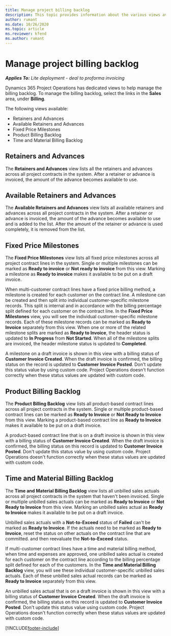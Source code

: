 ```yaml
---
title: Manage project billing backlog 
description: This topic provides information about the various views available to use when managing the billing backlog on projects.
author: rumant
ms.date: 10/26/2020
ms.topic: article
ms.reviewer: kfend 
ms.author: rumant
---
```


# Manage project billing backlog 

_**Applies To:** Lite deployment - deal to proforma invoicing_

Dynamics 365 Project Operations has dedicated views to help manage the billing backlog. To manage the billing backlog, select the links in the **Sales** area, under **Billing**. 

The following views available:

- Retainers and Advances
- Available Retainers and Advances
- Fixed Price Milestones
- Product Billing Backlog
- Time and Material Billing Backlog

## Retainers and Advances

The **Retainers and Advances** view lists all the retainers and advances across all project contracts in the system. After a retainer or advance is invoiced, the amount of the advance becomes available to use.

## Available Retainers and Advances

The **Available Retainers and Advances** view lists all available retainers and advances across all project contracts in the system. After a retainer or advance is invoiced, the amount of the advance becomes available to use and is added to the list. After the amount of the retainer or advance is used completely, it is removed from the list.

## Fixed Price Milestones

The **Fixed Price Milestones** view lists all fixed price milestones across all project contract lines in the system. Single or multiple milestones can be marked as **Ready to invoice** or **Not ready to invoice** from this view. Marking a milestone as **Ready to invoice** makes it available to be put on a draft invoice.

When multi-customer contract lines have a fixed price billing method, a milestone is created for each customer on the contract line. A milestone can be created and then split into individual customer-specific milestone records. This split is internal and in accordance with the billing percentage split defined for each customer on the contract line. In the **Fixed Price Milestones** view, you will see the individual customer-specific milestone records. Each of these milestone records can be marked as **Ready to Invoice** separately from this view. When one or more of the related milestone splits are marked as **Ready to Invoice**, the header status is updated to **In Progress** from **Not Started**. When all of the milestone splits are invoiced, the header milestone status is updated to **Completed**.

A milestone on a draft invoice is shown in this view with a billing status of **Customer Invoice Created**. When the draft invoice is confirmed, the billing status on the record is updated to **Customer Invoice Posted**. Don't update this status value by using custom code. Project Operations doesn't function correctly when these status values are updated with custom code.

## Product Billing Backlog

The **Product Billing Backlog** view lists all product-based contract lines across all project contracts in the system. Single or multiple product-based contract lines can be marked as **Ready to Invoice** or **Not Ready to Invoice** from this view. Marking a product-based contract line as **Ready to Invoice** makes it available to be put on a draft invoice.

A product-based contract line that is on a draft invoice is shown in this view with a billing status of **Customer Invoice Created**. When the draft invoice is confirmed, the billing status on this record is updated to **Customer Invoice Posted**. Don't update this status value by using custom code. Project Operations doesn't function correctly when these status values are updated with custom code.

## Time and Material Billing Backlog

The **Time and Material Billing Backlog** view lists all unbilled sales actuals across all project contracts in the system that haven't been invoiced. Single or multiple unbilled sales actuals can be marked as **Ready to Invoice** or **Not Ready to Invoice** from this view. Marking an unbilled sales actual as **Ready to Invoice** makes it available to be put on a draft invoice.

Unbilled sales actuals with a **Not-to-Exceed** status of **Failed** can't be marked as **Ready to Invoice**. If the actuals need to be marked as **Ready to Invoice**, reset the status on other actuals on the contract line that are committed. and then reevaluate the **Not-to-Exceed** status.

If multi-customer contract lines have a time and material billing method, when time and expenses are approved, one unbilled sales actual is created for each customer on the contract line according to the billing percentage split defined for each of the customers. In the **Time and Material Billing Backlog** view, you will see these individual customer-specific unbilled sales actuals. Each of these unbilled sales actual records can be marked as **Ready to Invoice** separately from this view.

An unbilled sales actual that is on a draft invoice is shown in this view with a billing status of **Customer Invoice Created**. When the draft invoice is confirmed, the billing status on this record is updated to **Customer Invoice Posted**. Don't update this status value using custom code. Project Operations doesn't function correctly when these status values are updated with custom code.


[!INCLUDE[footer-include](../../includes/footer-banner.md)]
